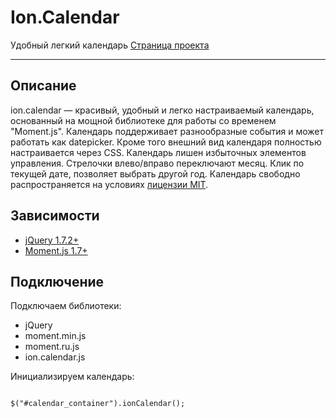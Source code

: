 # Ion.Calendar
Удобный легкий календарь <a href="http://ionden.com/a/plugins/ion.calendar/">Страница проекта</a>

***

## Описание
ion.calendar — красивый, удобный и легко настраиваемый календарь, основанный на мощной библиотеке для работы со временем "Moment.js". Календарь поддерживает разнообразные события и может работать как datepicker. Кроме того внешний вид календаря полностью настраивается через CSS.
Календарь лишен избыточных элементов управления. Стрелочки влево/вправо переключают месяц. Клик по текущей дате, позволяет выбрать другой год.
Календарь свободно распространяется на условиях <a href="http://ionden.com/a/licence.html">лицензии MIT</a>.

## Зависимости
* <a href="http://jquery.com/" target="_blank">jQuery 1.7.2+</a>
* <a href="http://momentjs.com/" target="_blank">Moment.js 1.7+</a>


## Подключение

Подключаем библиотеки:
* jQuery
* moment.min.js
* moment.ru.js
* ion.calendar.js

Инициализируем календарь:
<pre><code>
$("#calendar_container").ionCalendar();
</code></pre>